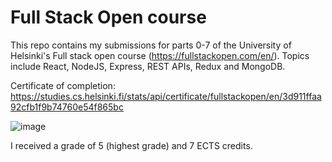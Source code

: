 # Full Stack Open course

This repo contains my submissions for parts 0-7 of the University of Helsinki's Full stack open course (https://fullstackopen.com/en/). 
Topics include React, NodeJS, Express, REST APIs, Redux and MongoDB.

Certificate of completion: https://studies.cs.helsinki.fi/stats/api/certificate/fullstackopen/en/3d911ffaa92cfb1f9b74760e54f865bc

![image](https://github.com/user-attachments/assets/9031ebd5-7069-4d59-a13b-74659d122c8a)

I received a grade of 5 (highest grade) and 7 ECTS credits.
